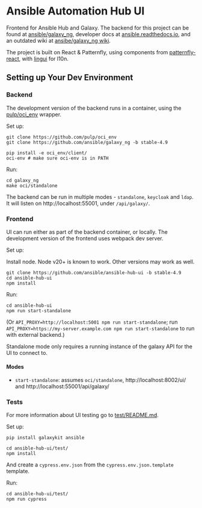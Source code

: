 # Ansible Automation Hub UI

Frontend for Ansible Hub and Galaxy. The backend for this project can be found at [ansible/galaxy\_ng](https://github.com/ansible/galaxy_ng/),
developer docs at [ansible.readthedocs.io](https://ansible.readthedocs.io/projects/galaxy-ng/en/latest/), and an outdated wiki at [ansibe/galaxy\_ng wiki](https://github.com/ansible/galaxy_ng/wiki/Development-Setup).

The project is built on React & Patternfly, using components from [patternfly-react](https://github.com/patternfly/patternfly-react), with [lingui](https://github.com/lingui/js-lingui/) for l10n.


## Setting up Your Dev Environment

### Backend

The development version of the backend runs in a container, using the [pulp/oci\_env](https://github.com/pulp/oci_env) wrapper.

Set up:

```
git clone https://github.com/pulp/oci_env
git clone https://github.com/ansible/galaxy_ng -b stable-4.9

pip install -e oci_env/client/
oci-env # make sure oci-env is in PATH
```

Run:

```
cd galaxy_ng
make oci/standalone
```

The backend can be run in multiple modes - `standalone`, `keycloak` and `ldap`.
It will listen on http://localhost:55001, under `/api/galaxy/`.


### Frontend

UI can run either as part of the backend container, or locally. The development version of the frontend uses webpack dev server.

Set up:

Install node. Node v20+ is known to work. Other versions may work as well.

```
git clone https://github.com/ansible/ansible-hub-ui -b stable-4.9
cd ansible-hub-ui
npm install
```

Run:

```
cd ansible-hub-ui
npm run start-standalone
```

(Or `API_PROXY=http://localhost:5001 npm run start-standalone`; run `API_PROXY=https://my-server.example.com npm run start-standalone` to run with external backend.)

Standalone mode only requires a running instance of the galaxy API for the UI to connect to.


#### Modes

* `start-standalone`: assumes `oci/standalone`, http://localhost:8002/ui/ and http://localhost:55001/api/galaxy/


### Tests

For more information about UI testing go to [test/README.md](./test/README.md).

Set up:

```
pip install galaxykit ansible

cd ansible-hub-ui/test/
npm install
```

And create a `cypress.env.json` from the `cypress.env.json.template` template.

Run:

```
cd ansible-hub-ui/test/
npm run cypress
```
